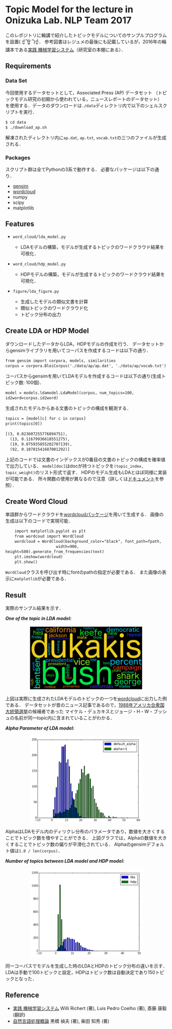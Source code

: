 # Topic Model for the lecture in Onizuka Lab. NLP Team 2017 

このレポジトリに輪講で紹介したトピックモデルについてのサンプルプログラムを設置( ☝՞ਊ ՞)☝．
参考図書はレジュメの最後にも記載しているが，2016年の輪講本である[実践 機械学習システム][book1]（研究室の本棚にある）．

## Requirements

### Data Set

今回使用するデータセットとして，Associated Press (AP) データセット
（トピックモデル研究の初期から使われている，ニュースレポートのデータセット）
を使用する．データのダウンロードは`./data`ディレクトリ内で以下のシェルスクリプトを実行．

    $ cd data
    $ ./download_ap.sh
    
解凍されたディレクトリ内に`ap.dat`, `ap.txt`, `vocab.txt`の三つのファイルが生成される．


### Packages

スクリプト群は全てPythonの3系で動作する．
必要なパッケージは以下の通り．

- [gensim][gensim]
- [wordcloud][wordcloud]
- numpy
- scipy
- matplotlib

[gensim]: https://radimrehurek.com/gensim/ "gensim" 
[wordcloud]: https://github.com/amueller/word_cloud "wordcloud"



## Features 

- `word_cloud/lda_model.py`
  - LDAモデルの構築，モデルが生成するトピックのワードクラウド結果を可視化．

- `word_cloud/hdp_model.py`
  - HDPモデルの構築，モデルが生成するトピックのワードクラウド結果を可視化．

- `figure/lda_figure.py`
  - 生成したモデルの類似文書を計算
  - 類似トピックのワードクラウド化
  - トピック分布の出力



## Create LDA or HDP Model

ダウンロードしたデータからLDA，HDPモデルの作成を行う．
データセットからgensimライブラリを用いてコーパスを作成するコードは以下の通り．

    from gensim import corpora, models, similarities
    corpus = corpora.BleiCorpus('./data/ap/ap.dat', './data/ap/vocab.txt')

コーパスからgensimを用いてLDAモデルを作成するコードは以下の通り(生成トピック数: 100個)．

    model = models.ldamodel.LdaModel(corpus, num_topics=100, id2word=corpus.id2word)

生成されたモデルからある文書のトピックの構成を観測する．

    topics = [model[c] for c in corpus]
    print(topics[0])
    
    [(3, 0.023607255776894751),
      (13, 0.11679936618551275),
      (19, 0.075935855202707139),
      (92, 0.10781541687001292)]

上記のコードでは文書のインデックスが0番目の文書のトピックの構成を確率値で出力している．
`model[doc]`はdocが持つトピックを`(topic_index, topic_weight)`のリスト形式で返す．
HDPのモデル生成もLDAとほぼ同様に実装が可能である．
所々関数の使用が異なるので注意（詳しくは[ドキュメント][gensim]を参照）．


## Create Word Cloud 

単語群からワードクラウドを[wordcloudパッケージ][wordcloud]を用いて生成する．
画像の生成は以下のコードで実現可能．

        import matplotlib.pyplot as plt
        from wordcoud import WordCloud        
        wordcloud = WordCloud(background_color="black", font_path=fpath,
                          width=900, height=500).generate_from_frequencies(text)
        plt.imshow(wordcloud)
        plt.show()

`WordCloud`クラスを呼び出す時にfontのpathの指定が必要である．
また画像の表示に`matplotlib`が必要である．


## Result 

実際のサンプル結果を示す．


***One of the topic in LDA model:***


<p align="center">
<img src="https://github.com/KChikai/TopicModelforReadingSociety/blob/master/data/example_results/sample_lda_topic.png?raw=true" width="70%" height="70%" alt="lda_topic">
</p>

上図は実際に生成されたLDAモデルのトピックの一つを[wordcloud][wordcloud]に出力した例である．
データセットが昔のニュース記事であるので，[1988年アメリカ合衆国大統領選挙][election]の候補者であった
マイケル・デュカキスとジョージ・H・W・ブッシュの名前が同一topic内に含まれていることがわかる．

[election]: https://ja.wikipedia.org/wiki/1988%E5%B9%B4%E3%82%A2%E3%83%A1%E3%83%AA%E3%82%AB%E5%90%88%E8%A1%86%E5%9B%BD%E5%A4%A7%E7%B5%B1%E9%A0%98%E9%81%B8%E6%8C%99 "election"


***Alpha Parameter of LDA model:***

<p align="center">
<img src="https://github.com/KChikai/TopicModelforReadingSociety/blob/master/data/example_results/lda_alpha.png?raw=true" width="70%" height="70%" alt="lda_alpha">
</p>

AlphaはLDAモデル内のディリクレ分布のパラメータであり，数値を大きくすることでトピック数を増やすことができる．
上図グラフでは，Alphaの数値を大きくすることでトピック数の偏りが平滑化されている．
Alphaのgensimデフォルト値は`1.0 / len(corpus)`．


***Number of topics between LDA model and HDP model:***

<p align="center">
<img src="https://github.com/KChikai/TopicModelforReadingSociety/blob/master/data/example_results/lda_hdp.png?raw=true" width="70%" height="70%" alt="lda_hdp">
</p>

同一コーパスでモデルを生成した時のLDAとHDPのトピック分布の違いを示す．
LDAは手動で100トピックと設定，HDPはトピック数は自動決定であり150トピックとなった．



## Reference

- [実践 機械学習システム][book1] Willi Richert (著), Luis Pedro Coelho (著), 斎藤 康毅 (翻訳)
- [自然言語処理概論][book2] 黒橋 禎夫 (著), 柴田 知秀 (著)

[book1]: https://www.amazon.co.jp/%E5%AE%9F%E8%B7%B5-%E6%A9%9F%E6%A2%B0%E5%AD%A6%E7%BF%92%E3%82%B7%E3%82%B9%E3%83%86%E3%83%A0-Willi-Richert/dp/4873116988 "book1"
[book2]: https://www.amazon.co.jp/%E8%87%AA%E7%84%B6%E8%A8%80%E8%AA%9E%E5%87%A6%E7%90%86%E6%A6%82%E8%AB%96-%E3%83%A9%E3%82%A4%E3%83%96%E3%83%A9%E3%83%AA%E6%83%85%E5%A0%B1%E5%AD%A6%E3%82%B3%E3%82%A2-%E3%83%86%E3%82%AD%E3%82%B9%E3%83%88-%E9%BB%92%E6%A9%8B-%E7%A6%8E%E5%A4%AB/dp/4781913881/ref=sr_1_2?s=books&ie=UTF8&qid=1494058369&sr=1-2&keywords=%E8%87%AA%E7%84%B6%E8%A8%80%E8%AA%9E%E5%87%A6%E7%90%86%E3%80%80%E9%BB%92%E6%A9%8B "book2"
